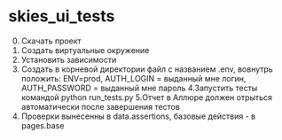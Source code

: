 # skies_ui_tests
0. Скачать проект
1. Создать виртуальные окружение
2. Установить зависимости
3. Создать в корневой директории файл с названием .env, вовнутрь положить: ENV=prod, AUTH_LOGIN =  выданный мне логин, AUTH_PASSWORD = выданный мне пароль
4.Запустить тесты командой python run_tests.py
5.Отчет в Аллюре должен отрыться автоматически после завершения тестов
6. Проверки вынесенны в data.assertions, базовые действия - в pages.base
